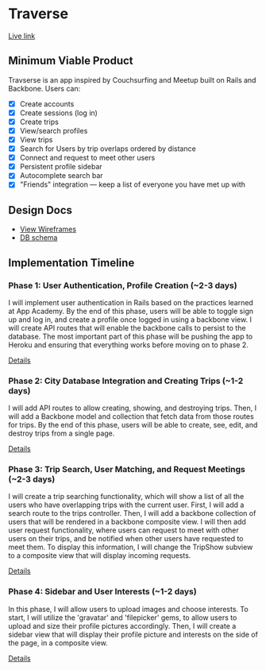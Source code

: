 # Traverse

[Live link][heroku]

[heroku]: http://traverse-app.com

## Minimum Viable Product
Travserse is an app inspired by Couchsurfing and Meetup built on Rails and
Backbone. Users can:

<!-- This is a Markdown checklist. Use it to keep track of your progress! -->

- [x] Create accounts
- [x] Create sessions (log in)
- [x] Create trips
- [x] View/search profiles
- [x] View trips
- [x] Search for Users by trip overlaps ordered by distance
- [x] Connect and request to meet other users
- [x] Persistent profile sidebar
- [x] Autocomplete search bar
- [x] "Friends" integration — keep a list of everyone you have met up with

## Design Docs
* [View Wireframes][views]
* [DB schema][schema]

[views]: ./docs/views.md
[schema]: ./docs/schema.md

## Implementation Timeline

### Phase 1: User Authentication, Profile Creation (~2-3 days)
I will implement user authentication in Rails based on the practices learned at
App Academy. By the end of this phase, users will be able to toggle sign up and
log in, and create a profile once logged in using a backbone view. I will create
API routes that will enable the backbone calls to persist to the database. The
most important part of this phase will be pushing the app to Heroku and ensuring
that everything works before moving on to phase 2.

[Details][phase-one]

### Phase 2: City Database Integration and Creating Trips (~1-2 days)
I will add API routes to allow creating, showing, and destroying trips. Then, I
will add a Backbone model and collection that fetch data from those routes for
trips. By the end of this phase, users will be able to create, see, edit, and
destroy trips from a single page.

[Details][phase-two]

### Phase 3: Trip Search, User Matching, and Request Meetings (~2-3 days)
I will create a trip searching functionality, which will show a list of all the
users who have overlapping trips with the current user. First, I will add a search
route to the trips controller. Then, I will add a backbone collection of users
that will be rendered in a backbone composite view. I will then add user request
functionality, where users can request to meet with other users on their trips,
and be notified when other users have requested to meet them. To display this
information, I will change the TripShow subview to a composite view that will
display incoming requests.

[Details][phase-three]

### Phase 4: Sidebar and User Interests (~1-2 days)
In this phase, I will allow users to upload images and choose interests. To start,
I will utilize the 'gravatar' and 'filepicker' gems, to allow users to upload and
size their profile pictures accordingly. Then, I will create a sidebar view that
will display their profile picture and interests on the side of the page, in a
composite view.

[Details][phase-four]

[phase-one]: ./docs/phases/phase1.md
[phase-two]: ./docs/phases/phase2.md
[phase-three]: ./docs/phases/phase3.md
[phase-four]: ./docs/phases/phase4.md
